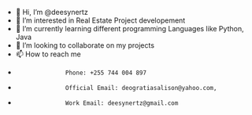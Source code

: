 - 👋 Hi, I’m @deesynertz
- 👀 I’m interested in Real Estate Project developement 
- 🌱 I’m currently learning different programming Languages like Python, Java
- 💞️ I’m looking to collaborate on my projects
- 📫 How to reach me 
-                   Phone: +255 744 004 897
-                   Official Email: deogratiasalison@yahoo.com,
-                   Work Email: deesynertz@gmail.com 

<!---
deesynertz/deesynertz is a ✨ special ✨ repository because its `README.md` (this file) appears on your GitHub profile.
You can click the Preview link to take a look at your changes.
--->
